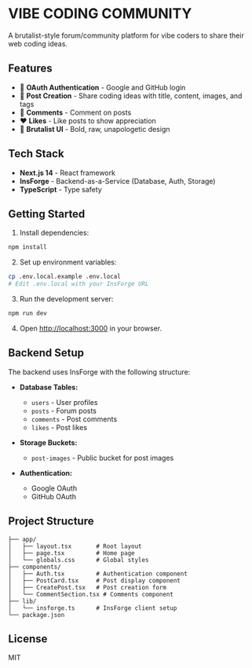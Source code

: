 # VIBE CODING COMMUNITY

A brutalist-style forum/community platform for vibe coders to share their web coding ideas.

## Features

- 🔐 **OAuth Authentication** - Google and GitHub login
- 📝 **Post Creation** - Share coding ideas with title, content, images, and tags
- 💬 **Comments** - Comment on posts
- ❤️ **Likes** - Like posts to show appreciation
- 🎨 **Brutalist UI** - Bold, raw, unapologetic design

## Tech Stack

- **Next.js 14** - React framework
- **InsForge** - Backend-as-a-Service (Database, Auth, Storage)
- **TypeScript** - Type safety

## Getting Started

1. Install dependencies:
```bash
npm install
```

2. Set up environment variables:
```bash
cp .env.local.example .env.local
# Edit .env.local with your InsForge URL
```

3. Run the development server:
```bash
npm run dev
```

4. Open [http://localhost:3000](http://localhost:3000) in your browser.

## Backend Setup

The backend uses InsForge with the following structure:

- **Database Tables:**
  - `users` - User profiles
  - `posts` - Forum posts
  - `comments` - Post comments
  - `likes` - Post likes

- **Storage Buckets:**
  - `post-images` - Public bucket for post images

- **Authentication:**
  - Google OAuth
  - GitHub OAuth

## Project Structure

```
├── app/
│   ├── layout.tsx       # Root layout
│   ├── page.tsx         # Home page
│   └── globals.css      # Global styles
├── components/
│   ├── Auth.tsx         # Authentication component
│   ├── PostCard.tsx     # Post display component
│   ├── CreatePost.tsx   # Post creation form
│   └── CommentSection.tsx # Comments component
├── lib/
│   └── insforge.ts      # InsForge client setup
└── package.json
```

## License

MIT

